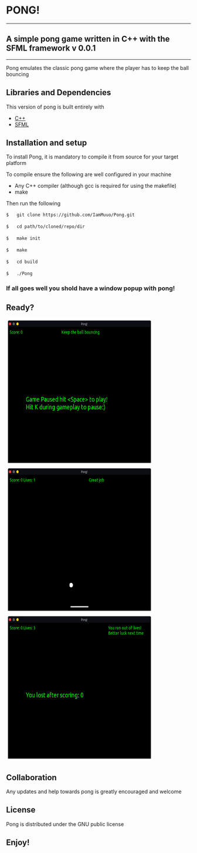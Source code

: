 # PONG!
***
## A simple pong game written in C++ with the SFML framework v 0.0.1
***

Pong emulates the classic pong game where the player has to keep the ball 
bouncing


## Libraries and Dependencies
This version of pong is built entirely with

* [C++](https://isocpp.org/)
* [SFML](https://www.sfml-dev.org/)

## Installation and setup
To install Pong, it is mandatory to compile it from source for your target 
platform


To compile ensure the following are well configured in your machine

* Any C++ compiler (although gcc is required for using the makefile)
* make

Then run the following

```
$   git clone https://github.com/IamMuuo/Pong.git

$   cd path/to/cloned/repo/dir

$   make init

$   make

$   cd build

$   ./Pong

```

### If all goes well you shold have a window popup with pong!


## Ready?
<img src="ScreenShot/Pong1.png" height="400" width="400"><img src="ScreenShot/Pong2.png" height="400" width="400"><img src="ScreenShot/Pong3.png" height="400" width="400">

## Collaboration
Any updates and help towards pong is greatly encouraged and welcome

## License
Pong is distributed under the GNU public license

## Enjoy!
